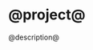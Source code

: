 @project@
==============================================================================

@description@